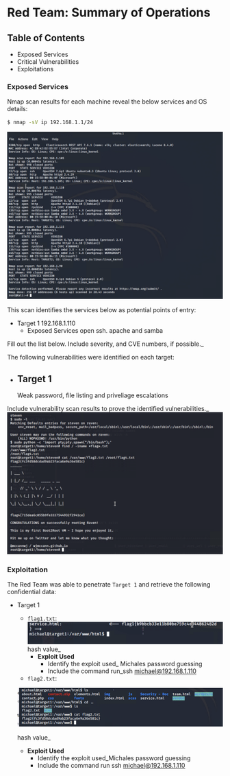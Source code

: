 # Red Team: Summary of Operations

## Table of Contents
- Exposed Services
- Critical Vulnerabilities
- Exploitations

### Exposed Services

Nmap scan results for each machine reveal the below services and OS details:

```bash
$ nmap -sV ip 192.168.1.1/24 
```
![](finalprojectimages/NMAP.png)

This scan identifies the services below as potential points of entry:
- Target 1 192.168.1.110
  - Exposed Services open ssh. apache and samba

Fill out the list below. Include severity, and CVE numbers, if possible._

The following vulnerabilities were identified on each target:
- Target 1
  - 
  Weak password, 
  file listing and 
  priveliage escalations

Include vulnerability scan results to prove the identified vulnerabilities._
![](finalprojectimages/python.png)

### Exploitation

The Red Team was able to penetrate `Target 1` and retrieve the following confidential data:
- Target 1
  - `flag1.txt`:
  ![](finalprojectimages/flag1.png)
  hash value_
    - **Exploit Used**
      - Identify the exploit used_ Michales password guessing
      - Include the command run_ssh michael@192.168.1.110
  - `flag2.txt`:
  
  ![](finalprojectimages/flag2.png) 
  
  hash value_
    - **Exploit Used**
      - Identify the exploit used_Michales password guessing
      - Include the command run ssh michael@192.168.1.110
